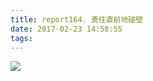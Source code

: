 ```yaml
---
title: report164. 勇往直前地碰壁
date: 2017-02-23 14:58:55
tags:
---
```

![](https://i.loli.net/2017/12/25/5a40a38c91b70.jpg)